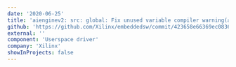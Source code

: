 ```yaml
---
date: '2020-06-25'
title: 'aienginev2: src: global: Fix unused variable compiler warning(aieml)'
github: 'https://github.com/Xilinx/embeddedsw/commit/423658e66369ec0836e846c9651fbdc9ee98d424'
external: ''
component: 'Userspace driver'
company: 'Xilinx'
showInProjects: false
---
```

